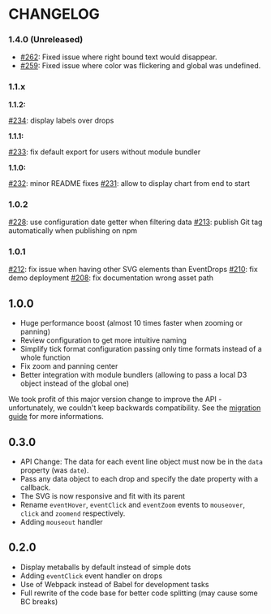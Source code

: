 # CHANGELOG

### 1.4.0 (Unreleased)

*   [#262](https://github.com/marmelab/EventDrops/pull/262): Fixed issue where right bound text would disappear.
*   [#259](https://github.com/marmelab/EventDrops/pull/259): Fixed issue where color was flickering and global was undefined.

### 1.1.x

**1.1.2:**

[#234](https://github.com/marmelab/EventDrops/pull/234): display labels over drops

**1.1.1:**

[#233](https://github.com/marmelab/EventDrops/pull/233): fix default export for users without module bundler

**1.1.0:**

[#232](https://github.com/marmelab/EventDrops/pull/232): minor README fixes
[#231](https://github.com/marmelab/EventDrops/pull/231): allow to display chart from end to start

### 1.0.2

[#228](https://github.com/marmelab/EventDrops/pull/228): use configuration date getter when filtering data
[#213](https://github.com/marmelab/EventDrops/pull/212): publish Git tag automatically when publishing on npm

### 1.0.1

[#212](https://github.com/marmelab/EventDrops/pull/212): fix issue when having other SVG elements than EventDrops
[#210](https://github.com/marmelab/EventDrops/pull/210): fix demo deployment
[#208](https://github.com/marmelab/EventDrops/pull/208): fix documentation wrong asset path

## 1.0.0

*   Huge performance boost (almost 10 times faster when zooming or panning)
*   Review configuration to get more intuitive naming
*   Simplify tick format configuration passing only time formats instead of a whole function
*   Fix zoom and panning center
*   Better integration with module bundlers (allowing to pass a local D3 object instead of the global one)

We took profit of this major version change to improve the API - unfortunately, we couldn't keep backwards compatibility. See the [migration guide](./MIGRATION-4.0.md) for more informations.

## 0.3.0

*   API Change: The data for each event line object must now be in the `data` property (was `date`).
*   Pass any data object to each drop and specify the date property with a callback.
*   The SVG is now responsive and fit with its parent
*   Rename `eventHover`, `eventClick` and `eventZoom` events to `mouseover`, `click` and `zoomend` respectively.
*   Adding `mouseout` handler

## 0.2.0

*   Display metaballs by default instead of simple dots
*   Adding `eventClick` event handler on drops
*   Use of Webpack instead of Babel for development tasks
*   Full rewrite of the code base for better code splitting (may cause some BC breaks)
